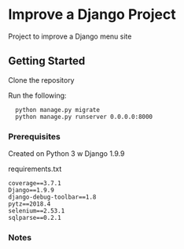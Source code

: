 # Improve a Django Project
Project to improve a Django menu site

## Getting Started

Clone the repository

Run the following:

```
  python manage.py migrate
  python manage.py runserver 0.0.0.0:8000
```

### Prerequisites

Created on Python 3 w Django 1.9.9

requirements.txt
```
coverage==3.7.1
Django==1.9.9
django-debug-toolbar==1.8
pytz==2018.4
selenium==2.53.1
sqlparse==0.2.1

```

### Notes

